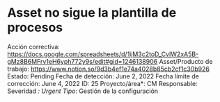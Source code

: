 # Asset no sigue la plantilla de procesos

Acción correctiva: https://docs.google.com/spreadsheets/d/1ijM3c2toD_CvIW2xA5B-gMz8B6MFrv1eH6yph772y9s/edit#gid=1246138906
Asset/Producto de trabajo: https://www.notion.so/9d3b4ef1e74a4028b85cb2cf1c30b926 
Estado: Pending
Fecha de detección: June 2, 2022
Fecha límite de corrección: June 4, 2022
ID: 25
Proyecto/área*: CM
Responsable:  
Severidad *: Urgent
Tipo*: Gestión de la configuración